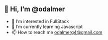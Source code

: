 ## 👋 Hi, I’m @odalmer
- 👀 I’m interested in FullStack
- 🌱 I’m currently learning Javascript
- 📫 How to reach me odalmerg4@gmail.com

<!---
odalmer/odalmer is a ✨ special ✨ repository because its `README.md` (this file) appears on your GitHub profile.
You can click the Preview link to take a look at your changes.
--->
